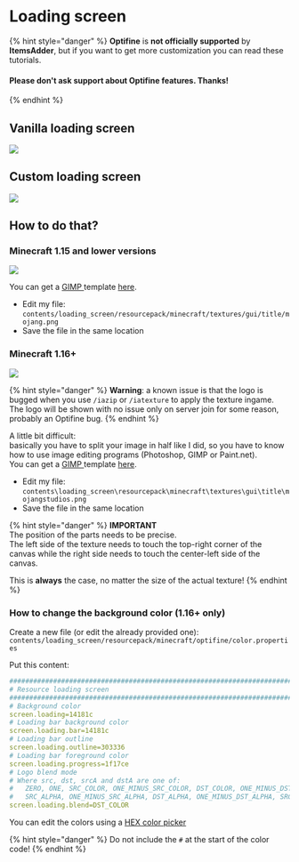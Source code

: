 # Loading screen

{% hint style="danger" %}
**Optifine** is **not officially supported** by **ItemsAdder**, but if you want to get more customization you can read these tutorials.

#### Please don't ask support about Optifine features. Thanks!
{% endhint %}

## Vanilla loading screen

![](../../../.gitbook/assets/image\_\(44\).png)

## Custom loading screen

![](../../../.gitbook/assets/image\_\(51\).png)

## How to do that?

### Minecraft 1.15 and lower versions

![](../../../.gitbook/assets/image\_\(49\).png)

You can get a [GIMP ](https://www.gimp.org/downloads/)template [here](https://github.com/LoneDev6/SpigotUtilities/blob/master/ItemsAdder/various\_files/mojang\_template.xcf).

* Edit my file: `contents/loading_screen/resourcepack/minecraft/textures/gui/title/mojang.png`
* Save the file in the same location

### Minecraft 1.16+

![](../../../.gitbook/assets/image\_\(48\).png)

{% hint style="danger" %}
**Warning**: a known issue is that the logo is bugged when you use `/iazip` or `/iatexture` to apply the texture ingame.\
The logo will be shown with no issue only on server join for some reason, probably an Optifine bug.
{% endhint %}

A little bit difficult:\
basically you have to split your image in half like I did, so you have to know how to use image editing programs (Photoshop, GIMP or Paint.net).\
You can get a [GIMP ](https://www.gimp.org/downloads/)template [here](https://github.com/LoneDev6/SpigotUtilities/blob/master/ItemsAdder/various\_files/mojangstudios\_template.xcf).

* Edit my file: `contents\loading_screen\resourcepack\minecraft\textures\gui\title\mojangstudios.png`
* Save the file in the same location

{% hint style="danger" %}
**IMPORTANT**\
The position of the parts needs to be precise.\
The left side of the texture needs to touch the top-right corner of the canvas while the right side needs to touch the center-left side of the canvas.

This is **always** the case, no matter the size of the actual texture!
{% endhint %}

### How to change the background color (1.16+ only)

Create a new file (or edit the already provided one): `contents/loading_screen/resourcepack/minecraft/optifine/color.properties`

Put this content:

```yaml
###############################################################################
# Resource loading screen
###############################################################################
# Background color
screen.loading=14181c
# Loading bar background color
screen.loading.bar=14181c
# Loading bar outline
screen.loading.outline=303336
# Loading bar foreground color
screen.loading.progress=1f17ce
# Logo blend mode
# Where src, dst, srcA and dstA are one of: 
#   ZERO, ONE, SRC_COLOR, ONE_MINUS_SRC_COLOR, DST_COLOR, ONE_MINUS_DST_COLOR, 
#   SRC_ALPHA, ONE_MINUS_SRC_ALPHA, DST_ALPHA, ONE_MINUS_DST_ALPHA, SRC_ALPHA_SATURATE
screen.loading.blend=DST_COLOR
```

You can edit the colors using a [HEX color picker](https://www.w3schools.com/colors/colors\_picker.asp)

{% hint style="danger" %}
Do not include the `#` at the start of the color code!
{% endhint %}
